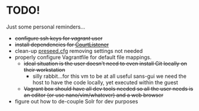 # TODO!
Just some personal reminders...

* ~~configure ssh keys for _vagrant_ user~~
* ~~install dependencies for [CourtListener](https://github.com/freelawproject/courtlistener)~~
* clean-up [preseed.cfg](./http/preseed.conf) removing settings not needed
* properly configure Vagrantfile for default file mappings.
  * ~~ideal situation is the user doesn't need to even install Git locally on
  their workstation~~
    * silly rabbit...for this vm to be at all useful sans-gui we need the host
    to have the code locally, yet executed within the guest
  * ~~Vagrant box should have all dev tools needed so all the user needs is an
  editor (or use nano/vim/whatever) and a web browser~~
* figure out how to de-couple Solr for dev purposes

